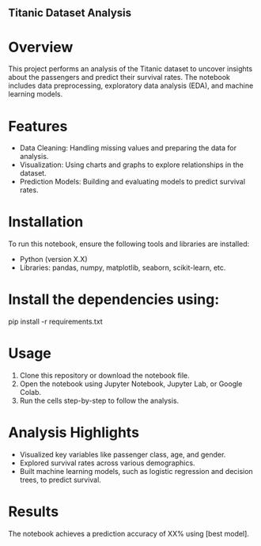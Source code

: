## Titanic Dataset Analysis
# Overview
This project performs an analysis of the Titanic dataset to uncover insights about the passengers and predict their survival rates. The notebook includes data preprocessing, exploratory data analysis (EDA), and machine learning models.

# Features
- Data Cleaning: Handling missing values and preparing the data for analysis.
- Visualization: Using charts and graphs to explore relationships in the dataset.
- Prediction Models: Building and evaluating models to predict survival rates.

# Installation
To run this notebook, ensure the following tools and libraries are installed:
- Python (version X.X)
-  Libraries: pandas, numpy, matplotlib, seaborn, scikit-learn, etc.

# Install the dependencies using:
pip install -r requirements.txt  

# Usage
1. Clone this repository or download the notebook file.
2. Open the notebook using Jupyter Notebook, Jupyter Lab, or Google Colab.
3. Run the cells step-by-step to follow the analysis.

# Analysis Highlights
- Visualized key variables like passenger class, age, and gender.
- Explored survival rates across various demographics.
- Built machine learning models, such as logistic regression and decision trees, to predict survival.

# Results
The notebook achieves a prediction accuracy of XX% using [best model].
